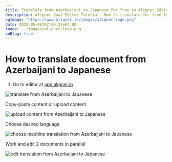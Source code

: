 ```yaml
---
title: Translate from Azerbaijani to Japanese for free in Aligner Editor
description: Aligner Dual Editor Tutorial. How to translate for free from Azerbaijani to Japanese. Aligner is multilingual document management platform. 
ogImage: "https://www.aligner.io/images/aligner-logo.png"
date: 2020-05-06T07:09:21+03:00
image: ../images/aligner-logo.png
onBlog: true
---
```


# How to translate document from Azerbaijani to Japanese

1. Go to editor at [app.aligner.io](https://app.aligner.io "Aligner App web page")

![translate from Azerbaijani to Japanese](../aligner-blank-editor.png "translate from Azerbaijani to Japanese")

Copy-paste content or upload content

![upload content from Azerbaijani to Japanese](../aligner-uploaded-document.png "upload content from Azerbaijani to Japanese")

Choose desired language

![choose machine translation from Azerbaijani to Japanese](../aligner-language-dropdown.png "choose machine translation from Azerbaijani to Japanese")

Work and edit 2 documents in parallel

![edit translation from Azerbaijani to Japanese](../aligner-double-sitded-editor.png "edit translation from Azerbaijani to Japanese")

